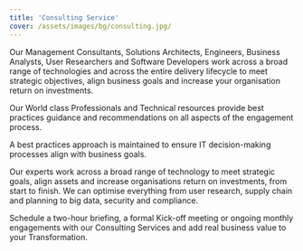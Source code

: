 ```yaml
---
title: 'Consulting Service'
cover: /assets/images/bg/consulting.jpg/
---
```


Our Management Consultants, Solutions Architects, Engineers, Business Analysts, User Researchers and Software Developers work across a broad range of technologies and across the entire delivery lifecycle to meet strategic objectives, align business goals and increase your organisation return on investments. 


Our World class Professionals and Technical resources provide best practices guidance  and  recommendations on all aspects of the engagement process.


A best practices approach is maintained to ensure IT decision-making processes align with business goals.


Our experts work across a broad range of technology to meet strategic goals, align assets and increase organisations return on investments, from start to finish. We can optimise everything from user research, supply chain and planning to big data, security and compliance.


Schedule a two-hour briefing, a formal Kick-off meeting or ongoing monthly engagements with our Consulting Services and add real business value to your Transformation.
